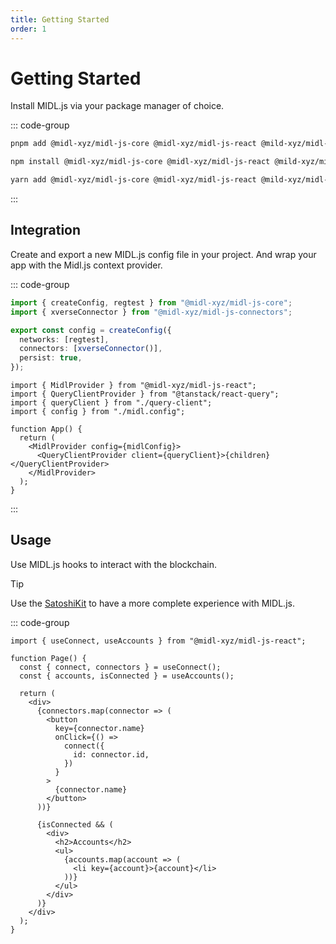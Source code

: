 ```yaml
---
title: Getting Started
order: 1
---
```


# Getting Started

Install MIDL.js via your package manager of choice.

::: code-group

```bash [pnpm]
pnpm add @midl-xyz/midl-js-core @midl-xyz/midl-js-react @mild-xyz/midl-js-connectors
```

```bash [npm]
npm install @midl-xyz/midl-js-core @midl-xyz/midl-js-react @mild-xyz/midl-js-connectors
```

```bash [yarn]
yarn add @midl-xyz/midl-js-core @midl-xyz/midl-js-react @mild-xyz/midl-js-connectors
```

:::

## Integration

Create and export a new MIDL.js config file in your project. And wrap your app with the Midl.js context provider.

::: code-group

```ts [midl.config.ts]
import { createConfig, regtest } from "@midl-xyz/midl-js-core";
import { xverseConnector } from "@midl-xyz/midl-js-connectors";

export const config = createConfig({
  networks: [regtest],
  connectors: [xverseConnector()],
  persist: true,
});
```

```tsx [app.tsx]
import { MidlProvider } from "@midl-xyz/midl-js-react";
import { QueryClientProvider } from "@tanstack/react-query";
import { queryClient } from "./query-client";
import { config } from "./midl.config";

function App() {
  return (
    <MidlProvider config={midlConfig}>
      <QueryClientProvider client={queryClient}>{children}</QueryClientProvider>
    </MidlProvider>
  );
}
```

:::

## Usage

Use MIDL.js hooks to interact with the blockchain.

> [!TIP]
> Use the [SatoshiKit](../satoshi-kit/index.md) to have a more complete experience with MIDL.js.

::: code-group

```tsx [index.tsx]
import { useConnect, useAccounts } from "@midl-xyz/midl-js-react";

function Page() {
  const { connect, connectors } = useConnect();
  const { accounts, isConnected } = useAccounts();

  return (
    <div>
      {connectors.map(connector => (
        <button
          key={connector.name}
          onClick={() =>
            connect({
              id: connector.id,
            })
          }
        >
          {connector.name}
        </button>
      ))}

      {isConnected && (
        <div>
          <h2>Accounts</h2>
          <ul>
            {accounts.map(account => (
              <li key={account}>{account}</li>
            ))}
          </ul>
        </div>
      )}
    </div>
  );
}
```
